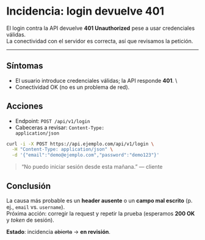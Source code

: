 # Incidencia: login devuelve 401
El login contra la API devuelve **401 Unauthorized** pese a usar credenciales válidas.  
La conectividad con el servidor es correcta, así que revisamos la petición.
___
## Síntomas
- El usuario introduce credenciales válidas; la API responde **401**. \
-  Conectividad OK (no es un problema de red).
## Acciones
- Endpoint: <code>POST /api/v1/login</code>  
- Cabeceras a revisar: <code>Content-Type: application/json</code>
````bash
curl -i -X POST https://api.ejemplo.com/api/v1/login \
  -H "Content-Type: application/json" \
  -d '{"email":"demo@ejemplo.com","password":"demo123"}'
  ````
>“No puedo iniciar sesión desde esta mañana.” — cliente
## Conclusión
La causa más probable es un **header ausente** o un **campo mal escrito** (p. ej., <code>email</code> vs. <code>username</code>).  
Próxima acción: corregir la request y repetir la prueba (esperamos **200 OK** y *token* de sesión).  
 
**Estado**: incidencia ~~abierta~~ → **en revisión**.